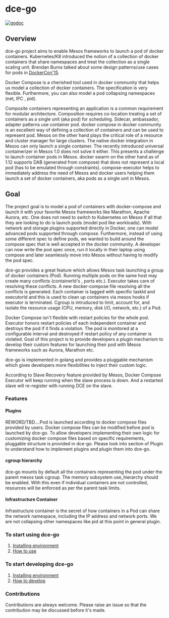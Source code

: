 # dce-go
[![godoc](https://img.shields.io/badge/godoc-reference-5272B4.svg?style=flat-square)](http://godoc.org)

## Overview

dce-go project aims to enable Mesos frameworks to launch a pod of docker containers. Kubernetes/K8 introduced the notion of a collection of docker containers that share namespaces and treat the collection as a single scaling unit. Brendan Burns talked about some design patterns/use cases for pods in [DockerCon'15](https://www.youtube.com/watch?v=Ph3t8jIt894).

Docker Compose is a cherished tool used in docker community that helps us model a collection of docker containers. The specification is very flexible. Furthermore, you can also model a pod collapsing namespaces (net, IPC , pid).

Composite containers representing an application is a common requirement for modular architecture. Composition requires co-location treating a set of containers as a single unit (aka pod) for scheduling. Sidecar, ambassador, adapter patterns use container pod. docker compose in docker community is an excellent way of defining a collection of containers and can be used to represent pod. Mesos on the other hand plays the critical role of a resource and cluster manager for large clusters. The native docker integration in Mesos can only launch a single container. The recently introduced universal containerizer in Mesos 1.0 does not solve it either. This presents a challenge to launch container pods in Mesos. docker swarm on the other hand as of 1.12 supports DAB (generated from compose) that does not represent a local pod (has to be emulated through constraints). compose-executor helps to immediately address the need of Mesos and docker users helping them launch a set of docker containers, aka pods as a single unit in Mesos. 

## Goal

The project goal is to model a pod of containers with docker-compose and launch it with your favorite Mesos frameworks like Marathon, Apache Aurora, etc. One does not need to switch to Kubernetes on Mesos if all that they are looking to do is launch pods (model pod like workloads). With network and storage plugins supported directly in Docker, one can model advanced pods supported through compose. Furthermore, instead of using some different spec to define pods, we wanted to build around the compose spec that is well accepted in the docker community. A developer can now write the pod spec once, run it locally in their laptop using compose and later seamlessly move into Mesos without having to modify the pod spec.


dce-go provides a great feature which allows Mesos task launching a group of docker containers (Pod). Running multiple pods on the same host may create many conflicts (containerId's , ports etc.). Executor takes care of resolving these conflicts.  A new docker-compose file resolving all the conflicts is generated. Each container is tagged with specific taskId and executorId and this is used to clean up containers via mesos hooks if executor is terminated. Cgroup is intruduced to limit, account for, and isolate the resource usage (CPU, memory, disk I/O, network, etc.) of a Pod.

Docker Compose isn't flexible with restart policies for the whole pod. Executor honors restart policies of each independent container and destroys the pod if it finds a violation. The pod is monitored at a configurable interval and  destroyed if restart policy of any container is violated. Goal of this project is to provide developers a plugin mechanism to develop their custom features for launching their pod with Mesos frameworks such as Aurora, Marathon etc. 
 
dce-go is implemented in golang and provides a pluggable mechanism which gives developers more flexibilities to inject their custom logic. 

According to Slave Recovery feature provided by Mesos, Docker Compose Executor will keep running when the slave process is down. And a restarted slave will re-register with running DCE on the slave.  

### Features
#### Plugins
REWORD/TBD....Pod is launched according to docker compose files provided by users. Docker compose files can be modified before pod is launched by dce-go. To allow developers implementing their own logic for customizing docker compose files based on specific requirements, pluggable structure is provided in dce-go. Please look into section of Plugin to understand how to implement plugins and plugin them into dce-go.

#### cgroup hierarchy
dce-go mounts by default all the containers representing the pod under the parent mesos task cgroup. The memory subsystem use_hierarchy should be enabled. With this even if individual containers are not controlled, resources will be enforced as per the parent task limits. 

#### Infrastructure Container
Infrastructure container is the secret of how containers in a Pod can share the network namespace, including the IP address and network ports. We are not collapsing other namespaces like pid at this point in general plugin.

### To start using dce-go
1. [Installing environment](docs/environment.md)
2. [How to use](docs/how-to-use.md)
    
### To start developing dce-go
1. [Installing environment](docs/environment.md)
2. [How to develop](docs/how-to-develop.md)

### Contributions
Contributions are always welcome. Please raise an issue so that the contribution may be discussed before it's made.

